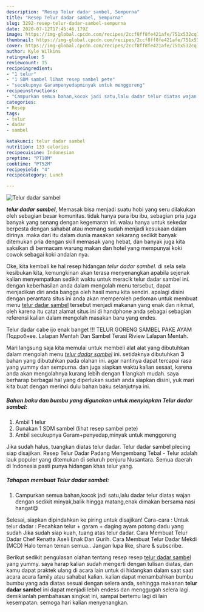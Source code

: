 ```yaml
---
description: "Resep Telur dadar sambel, Sempurna"
title: "Resep Telur dadar sambel, Sempurna"
slug: 3292-resep-telur-dadar-sambel-sempurna
date: 2020-07-12T17:45:46.179Z
image: https://img-global.cpcdn.com/recipes/2ccf8ff8fe421afe/751x532cq70/telur-dadar-sambel-foto-resep-utama.jpg
thumbnail: https://img-global.cpcdn.com/recipes/2ccf8ff8fe421afe/751x532cq70/telur-dadar-sambel-foto-resep-utama.jpg
cover: https://img-global.cpcdn.com/recipes/2ccf8ff8fe421afe/751x532cq70/telur-dadar-sambel-foto-resep-utama.jpg
author: Kyle Wilkins
ratingvalue: 5
reviewcount: 15
recipeingredient:
- "1 telur"
- "1 SDM sambel lihat resep sambel pete"
- "secukupnya Garampenyedapminyak untuk menggoreng"
recipeinstructions:
- "Campurkan semua bahan,kocok jadi satu,lalu dadar telur diatas wajan dengan sedikit minyak,balik hingga matang,enak dimakan bersama nasi hangat😋"
categories:
- Resep
tags:
- telur
- dadar
- sambel

katakunci: telur dadar sambel 
nutrition: 133 calories
recipecuisine: Indonesian
preptime: "PT18M"
cooktime: "PT52M"
recipeyield: "4"
recipecategory: Lunch

---
```



![Telur dadar sambel](https://img-global.cpcdn.com/recipes/2ccf8ff8fe421afe/751x532cq70/telur-dadar-sambel-foto-resep-utama.jpg)

<b><i>telur dadar sambel</i></b>, Memasak bisa menjadi suatu hobi yang seru dilakukan oleh sebagian besar komunitas. tidak hanya para ibu ibu, sebagian pria juga banyak yang senang dengan kegemaran ini. walau hanya untuk sekedar berpesta dengan sahabat atau memang sudah menjadi kesukaan dalam dirinya. maka dari itu dalam dunia masakan sekarang sedikit banyak ditemukan pria dengan skill memasak yang hebat, dan banyak juga kita saksikan di bermacam warung makan dan hotel yang mempunyai koki cowok sebagai koki andalan nya.

Oke, kita kembali ke hal resep hidangan <i>telur dadar sambel</i>. di sela sela kesibukan kita, kemungkinan akan terasa menyenangkan apabila sejenak kalian menyempatkan sedikit waktu untuk meracik telur dadar sambel ini. dengan keberhasilan anda dalam mengolah menu tersebut, dapat menjadikan diri anda bangga oleh hasil menu kita sendiri. apalagi disini dengan perantara situs ini anda akan memperoleh pedoman untuk membuat menu <u>telur dadar sambel</u> tersebut menjadi makanan yang enak dan nikmat, oleh karena itu catat alamat situs ini di handphone anda sebagai sebagian referensi kalian dalam mengolah masakan baru yang endes.

Telur dadar cabe ijo enak banget !!! TELUR GORENG SAMBEL PAKE AYAM Подробнее. Lalapan Mentah Dan Sambel Terasi Riview Lalapan Mentah.


Mari langsung saja kita memulai untuk membeli alat alat yang dibutuhkan dalam mengolah menu <u><i>telur dadar sambel</i></u> ini. setidaknya dibutuhkan <b>3</b> bahan yang dibutuhkan pada olahan ini. agar nantinya dapat tercapai rasa yang yummy dan sempurna. dan juga siapkan waktu kalian sesaat, karena anda akan mengolahnya kurang lebih dengan <b>1</b> langkah mudah. saya berharap berbagai hal yang diperlukan sudah anda siapkan disini, yuk mari kita buat dengan merinci dulu bahan baku selanjutnya ini.

<!--inarticleads1-->

##### Bahan baku dan bumbu yang digunakan untuk menyiapkan Telur dadar sambel:

1. Ambil 1 telur
1. Gunakan 1 SDM sambel (lihat resep sambel pete)
1. Ambil secukupnya Garam+penyedap,minyak untuk menggoreng


Jika sudah halus, tuangkan diatas telur dadar. Telur dadar sambel plecing siap disajikan. Resep Telur Dadar Padang Mengembang Tebal - Telur adalah lauk populer yang ditemukan di seluruh penjuru Nusantara. Semua daerah di Indonesia pasti punya hidangan khas telur yang. 

<!--inarticleads2-->

##### Tahapan membuat Telur dadar sambel:

1. Campurkan semua bahan,kocok jadi satu,lalu dadar telur diatas wajan dengan sedikit minyak,balik hingga matang,enak dimakan bersama nasi hangat😋


Selesai, siapkan dipindahkan ke piring untuk disajikan! Cara-cara : Untuk telur dadar : Pecahkan telur + garam + daging ayam potong dadu yang sudah Jika sudah siap kuah, tuang atas telur dadar. Cara Membuat Telur Dadar Chef Renatta Aseli Enak Dan Gurih. Cara Membuat Telur Dadar Mekdi (MCD) Halo teman teman semua.. Jangan lupa like, share &amp; subscribe. 

Berikut sedikit pengulasan olahan tentang resep resep <u>telur dadar sambel</u> yang yummy. saya harap kalian sudah mengerti dengan tulisan diatas, dan kamu dapat praktek ulang di acara lain untuk di hidangkan dalam saat saat acara acara family atau sahabat kalian. kalian dapat menambahkan bumbu bumbu yang ada diatas sesuai dengan selera anda, sehingga makanan <b>telur dadar sambel</b> ini dapat menjadi lebih endess dan menggugah selera lagi. demikianlah pembahasan singkat ini, sampai bertemu lagi di lain kesempatan. semoga hari kalian menyenangkan.
